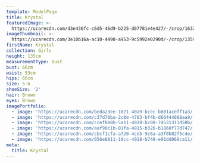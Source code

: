 ```yaml
---
template: ModelPage
title: Krystal
featuredImage: >-
  https://ucarecdn.com/d3e436fc-c6d5-46d9-b225-d07781e4e427/-/crop/1632x603/0,0/-/preview/
imageThumbnail: >-
  https://ucarecdn.com/3e10b16a-ac10-4490-a953-9c5992e0290d/-/crop/1359x1931/124,0/-/preview/
firstName: Krystal
collection: Girls
height: 135cm
measurementType: bust
bust: 66cm
waist: 53cm
hips: 66cm
size: 5-6
shoeSize: '2'
hair: Brown
eyes: Brown
imagePortfolio:
  - image: 'https://ucarecdn.com/beda23ee-1021-40a9-bcec-b801aceff1a3/'
  - image: 'https://ucarecdn.com/c37d70ba-2c0e-4703-bf4b-d66444088aa9/'
  - image: 'https://ucarecdn.com/ccef0a0b-5a11-4928-bc08-74531313d50b/'
  - image: 'https://ucarecdn.com/aaf90c1b-01fa-4815-b326-b1860f77d747/'
  - image: 'https://ucarecdn.com/cbcf1cfa-a720-4ceb-9c6a-a3f0b82f5c4e/'
  - image: 'https://ucarecdn.com/056e8811-19cc-4918-b748-e91dd069ca11/'
meta:
  title: Krystal
---
```



